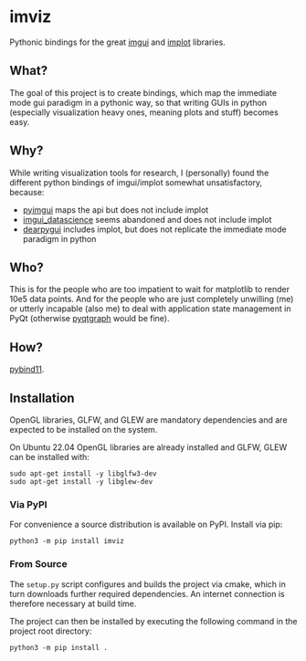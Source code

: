 # imviz

Pythonic bindings for the great [imgui](https://github.com/ocornut/imgui) and
[implot](https://github.com/epezent/implot) libraries.

## What?

The goal of this project is to create bindings, which map the immediate mode
gui paradigm in a pythonic way, so that writing GUIs in python (especially
visualization heavy ones, meaning plots and stuff) becomes easy.

## Why?

While writing visualization tools for research, I (personally) found the
different python bindings of imgui/implot somewhat unsatisfactory, because:

* [pyimgui](https://github.com/pyimgui/pyimgui) maps the api but does not
  include implot
* [imgui\_datascience](https://github.com/pthom/imgui_datascience) seems
  abandoned and does not include implot
* [dearpygui](https://github.com/hoffstadt/DearPyGui) includes implot, but
  does not replicate the immediate mode paradigm in python

## Who?

This is for the people who are too impatient to wait for matplotlib to render
10e5 data points. And for the people who are just completely unwilling (me) or
utterly incapable (also me) to deal with application state management in PyQt
(otherwise [pyqtgraph](http://pyqtgraph.org/) would be fine). 

## How?

[pybind11](https://github.com/pybind/pybind11).

## Installation

OpenGL libraries, GLFW, and GLEW are mandatory dependencies and are expected
to be installed on the system.

On Ubuntu 22.04 OpenGL libraries are already installed and GLFW, GLEW can be
installed with:

```
sudo apt-get install -y libglfw3-dev
sudo apt-get install -y libglew-dev
```

### Via PyPI

For convenience a source distribution is available on PyPI. Install
via pip:

```
python3 -m pip install imviz
```

### From Source

The ```setup.py``` script configures and builds the project via cmake, which in
turn downloads further required dependencies. An internet connection is
therefore necessary at build time.

The project can then be installed by executing the following command in the
project root directory:

```
python3 -m pip install .
```
